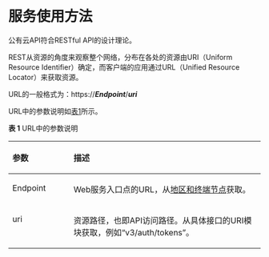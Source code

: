 # 服务使用方法<a name="functiongraph_06_0210"></a>

公有云API符合RESTful API的设计理论。

REST从资源的角度来观察整个网络，分布在各处的资源由URI（Uniform Resource Identifier）确定，而客户端的应用通过URL（Unified Resource Locator）来获取资源。

URL的一般格式为：https://**_Endpoint_**/**_uri_**

URL中的参数说明如[表1](#table45786357)所示。

**表 1**  URL中的参数说明

<a name="table45786357"></a>
<table><thead align="left"><tr id="row43944024"><th class="cellrowborder" valign="top" width="24.240000000000002%" id="mcps1.2.3.1.1"><p id="p2696221"><a name="p2696221"></a><a name="p2696221"></a>参数</p>
</th>
<th class="cellrowborder" valign="top" width="75.76%" id="mcps1.2.3.1.2"><p id="p17067371"><a name="p17067371"></a><a name="p17067371"></a>描述</p>
</th>
</tr>
</thead>
<tbody><tr id="row40279785"><td class="cellrowborder" valign="top" width="24.240000000000002%" headers="mcps1.2.3.1.1 "><p id="p41437119"><a name="p41437119"></a><a name="p41437119"></a>Endpoint</p>
</td>
<td class="cellrowborder" valign="top" width="75.76%" headers="mcps1.2.3.1.2 "><p id="p963478"><a name="p963478"></a><a name="p963478"></a>Web服务入口点的URL，从<a href="http://developer.huaweicloud.com/endpoint.html" target="_blank" rel="noopener noreferrer">地区和终端节点</a>获取。</p>
</td>
</tr>
<tr id="row51227795"><td class="cellrowborder" valign="top" width="24.240000000000002%" headers="mcps1.2.3.1.1 "><p id="p55810719"><a name="p55810719"></a><a name="p55810719"></a>uri</p>
</td>
<td class="cellrowborder" valign="top" width="75.76%" headers="mcps1.2.3.1.2 "><p id="p24374351"><a name="p24374351"></a><a name="p24374351"></a>资源路径，也即API访问路径。从具体接口的URI模块获取，例如“v3/auth/tokens”。</p>
</td>
</tr>
</tbody>
</table>

